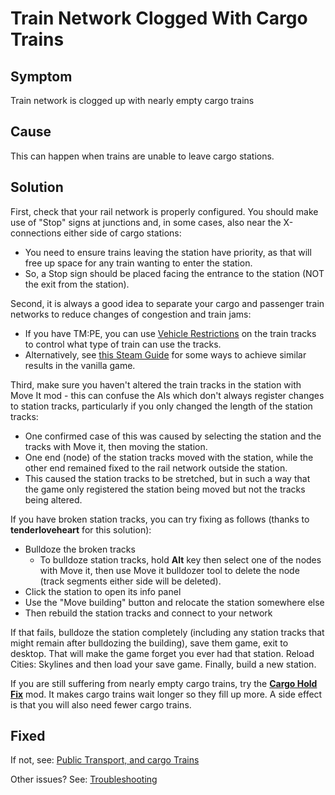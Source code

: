 # Train Network Clogged With Cargo Trains

## Symptom

Train network is clogged up with nearly empty cargo trains

## Cause

This can happen when trains are unable to leave cargo stations.

## Solution

First, check that your rail network is properly configured. You should make use of "Stop" signs at junctions and, in some cases, also near the X-connections either side of cargo stations:

* You need to ensure trains leaving the station have priority, as that will free up space for any train wanting to enter the station.
* So, a Stop sign should be placed facing the entrance to the station (NOT the exit from the station).

Second, it is always a good idea to separate your cargo and passenger train networks to reduce changes of congestion and train jams:

* If you have TM:PE, you can use [Vehicle Restrictions](Vehicle-Restrictions.md) on the train tracks to control what type of train can use the tracks.
* Alternatively, see [this Steam Guide](https://steamcommunity.com/sharedfiles/filedetails/?id=564699396) for some ways to achieve similar results in the vanilla game.

Third, make sure you haven't altered the train tracks in the station with Move It mod - this can confuse the AIs which don't always register changes to station tracks, particularly if you only changed the length of the station tracks:

* One confirmed case of this was caused by selecting the station and the tracks with Move it, then moving the station.
* One end (node) of the station tracks moved with the station, while the other end remained fixed to the rail network outside the station.
* This caused the station tracks to be stretched, but in such a way that the game only registered the station being moved but not the tracks being altered.

If you have broken station tracks, you can try fixing as follows (thanks to **tenderloveheart** for this solution):

* Bulldoze the broken tracks
    * To bulldoze station tracks, hold **Alt** key then select one of the nodes with Move it, then use Move it bulldozer tool to delete the node (track segments either side will be deleted).
* Click the station to open its info panel
* Use the "Move building" button and relocate the station somewhere else
* Then rebuild the station tracks and connect to your network

If that fails, bulldoze the station completely (including any station tracks that might remain after bulldozing the building), save them game, exit to desktop. That will make the game forget you ever had that station. Reload Cities: Skylines and then load your save game. Finally, build a new station.

If you are still suffering from nearly empty cargo trains, try the **[Cargo Hold Fix](https://steamcommunity.com/sharedfiles/filedetails/?id=1721492498)** mod. It makes cargo trains wait longer so they fill up more. A side effect is that you will also need fewer cargo trains.

## Fixed

If not, see: [Public Transport, and cargo Trains](https://github.com/krzychu124/Cities-Skylines-Traffic-Manager-President-Edition/wiki/Troubleshooting#public-transport-and-cargo-trains)

Other issues? See: [Troubleshooting](Troubleshooting)